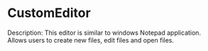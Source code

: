 # CustomEditor  <BR>

Description: This editor is similar to windows Notepad application. <BR>
Allows users to create new files, edit files and open files. <BR>
